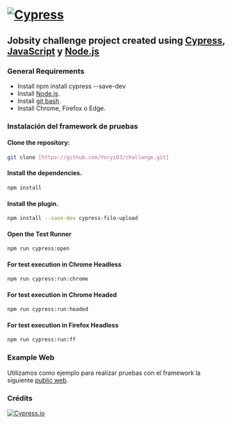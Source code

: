 

# [![Cypress](https://cloud.githubusercontent.com/assets/1268976/20607953/d7ae489c-b24a-11e6-9cc4-91c6c74c5e88.png)](https://www.cypress.io)

##  Jobsity challenge project created using [Cypress](https://www.cypress.io), [JavaScript](https://developer.mozilla.org/es/docs/Web/JavaScript) y [Node.js](https://nodejs.org/en/)

### General Requirements
- Install  npm install cypress --save-dev
- Install [Node.js](https://nodejs.org/es/download/).
- Install [git bash](https://git-scm.com/downloads).
- Install Chrome, Firefox o Edge.

### Instalación del framework de pruebas

#### **Clone the  repository:**

```bash
git clone [https://github.com/Yoryi03/challange.git]
```

#### **Install the dependencies.**

```bash
npm install
```

#### **Install the plugin.**

```bash
npm install --save-dev cypress-file-upload
```

#### **Open the Test Runner**

```bash
npm run cypress:open
```

#### **For test execution in Chrome Headless**

```bash
npm run cypress:run:chrome
```

#### **For test execution in Chrome Headed**

```bash
npm run cypress:run:headed
```

#### **For test execution in Firefox Headless**

```bash
npm run cypress:run:ff
```

### Example Web

Utilizamos como ejemplo para realizar pruebas con el framework la siguiente [public web](http://automationpractice.com).

### Crédits

[![Cypress.io](https://img.shields.io/badge/tested%20with-Cypress-04C38E.svg)](https://www.cypress.io/)

